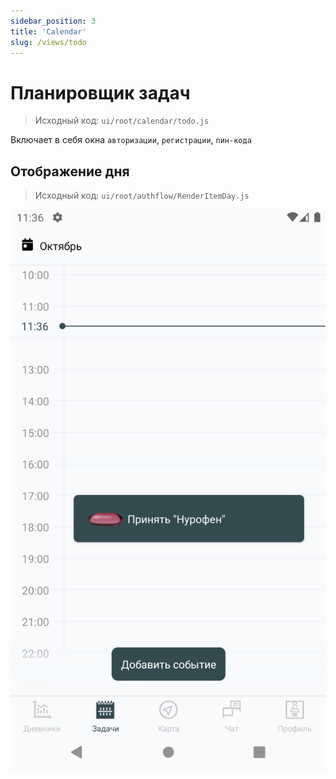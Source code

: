 ```yaml
---
sidebar_position: 3
title: 'Calendar'
slug: /views/todo
---
```


# Планировщик задач  

> Исходный код: `ui/root/calendar/todo.js`  

Включает в себя окна `авторизации`, `регистрации`, `пин-кода`

## Отображение дня
 
> Исходный код: `ui/root/authflow/RenderItemDay.js`  

<div align="center"><img alt="imgscreen" src="../../../../static/img/presentation/calendar/calendar.png"/></div>









